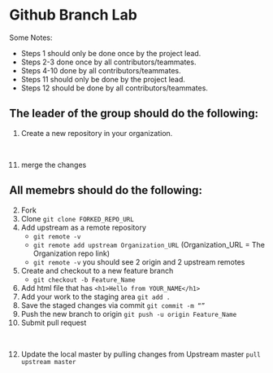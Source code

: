 # Github Branch Lab

Some Notes:
* Steps 1 should only be done once by the project lead.
* Steps 2-3 done once by all contributors/teammates.
* Steps 4-10 done by all contributors/teammates.
* Steps 11 should only be done by the project lead.
* Steps 12 should be done by all contributors/teammates.

## The leader of the group should do the following: 
1.  Create a new repository in your organization.

</br>

11. merge the changes


## All memebrs should do the following:
2. Fork
3. Clone `git clone FORKED_REPO_URL`
4. Add upstream as a remote repository
   - `git remote -v `
   - `git remote add upstream Organization_URL` (Organization_URL = The Organization repo link)
   - `git remote -v` you should see 2 origin and 2 upstream remotes 
5. Create and checkout to a new feature branch
    - `git checkout -b Feature_Name`
6. Add html file that has `<h1>Hello from YOUR_NAME</h1>`
7. Add your work to the staging area `git add .`
8. Save the staged changes via commit `git commit -m “”`
9. Push the new branch to origin `git push -u origin Feature_Name`
10. Submit pull request

</br>

12. Update the local master by pulling changes from Upstream master `pull upstream master`
